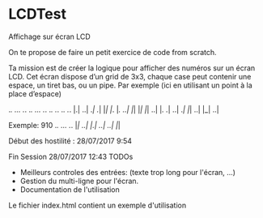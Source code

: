 # LCDTest
Affichage sur écran LCD

On te propose de faire un petit exercice de code from scratch.

Ta mission est de créer la logique pour afficher des numéros sur un écran LCD. Cet écran dispose d’un grid de 3x3, chaque case peut contenir une espace, un tiret bas, ou un pipe.
Par exemple (ici en utilisant un point à la place d’espace)

._.   ...   ._.   ._.   ...   ._.   ._.   ._.   ._.   ._.
|.|   ..|   ._|   ._|   |_|   |_.   |_.   ..|   |_|   |_|
|_|   ..|   |_.   ._|   ..|   ._|   |_|   ..|   |_|   ..|

Exemple: 910
._. ... ._.
|_| ..| |.|
..| ..| |_|



Début des hostilité : 28/07/2017 9:54

Fin Session 28/07/2017 12:43
TODOs
- Meilleurs controles des entrées: (texte trop long pour l'écran, ...)
- Gestion du multi-ligne pour l'écran.
- Documentation de l'utilisation



Le fichier index.html contient un exemple d'utilisation
